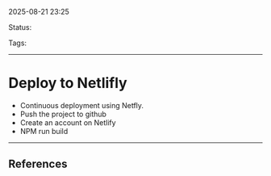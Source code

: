 
2025-08-21 23:25

Status:

Tags:

---
# Deploy to Netlifly
- Continuous deployment using Netfly.
- Push the project to github
- Create an account on Netlify  
- NPM run build

---
## References